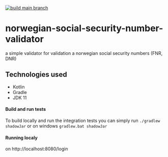 [![build main branch](https://github.com/MikAoJk/norwegian-social-security-number-validator/actions/workflows/build.yml/badge.svg?branch=main)](https://github.com/MikAoJk/norwegian-social-security-number-validator/actions/workflows/build.yml)

# norwegian-social-security-number-validator
a simple validator for validation a norwegian social security numbers (FNR, DNR)

## Technologies used
* Kotlin
* Gradle
* JDK 11

#### Build and run tests
To build locally and run the integration tests you can simply run `./gradlew shadowJar` or on windows
`gradlew.bat shadowJar`

#### Running localy
on http://localhost:8080/login
